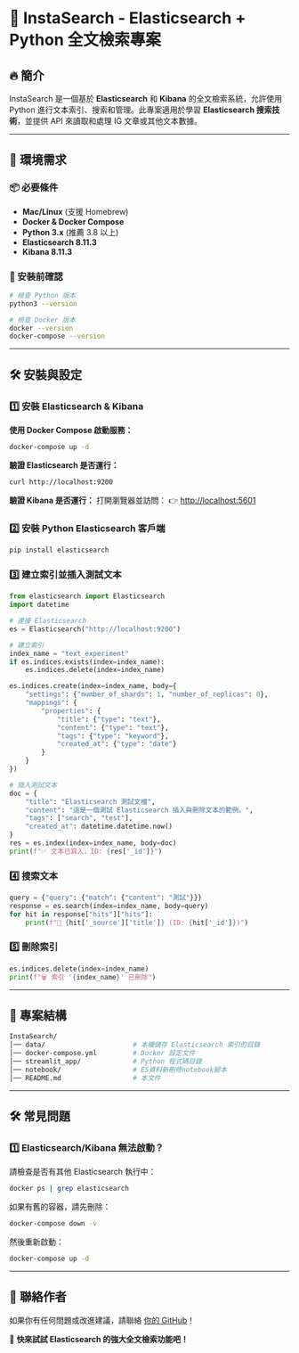 # 📌 InstaSearch - Elasticsearch + Python 全文檢索專案

## 🔥 簡介
InstaSearch 是一個基於 **Elasticsearch** 和 **Kibana** 的全文檢索系統，允許使用 Python 進行文本索引、搜索和管理。此專案適用於學習 **Elasticsearch 搜索技術**，並提供 API 來讀取和處理 IG 文章或其他文本數據。

---

## 🚀 環境需求
### **📦 必要條件**
- **Mac/Linux** (支援 Homebrew)
- **Docker & Docker Compose**
- **Python 3.x** (推薦 3.8 以上)
- **Elasticsearch 8.11.3**
- **Kibana 8.11.3**

### **🔧 安裝前確認**
```bash
# 檢查 Python 版本
python3 --version

# 檢查 Docker 版本
docker --version
docker-compose --version
```

---

## 🛠 安裝與設定

### **1️⃣ 安裝 Elasticsearch & Kibana**
**使用 Docker Compose 啟動服務：**
```bash
docker-compose up -d
```

**驗證 Elasticsearch 是否運行：**
```bash
curl http://localhost:9200
```


**驗證 Kibana 是否運行：**
打開瀏覽器並訪問： 👉 [http://localhost:5601](http://localhost:5601)

### **2️⃣ 安裝 Python Elasticsearch 客戶端**
```bash
pip install elasticsearch
```

### **3️⃣ 建立索引並插入測試文本**
```python
from elasticsearch import Elasticsearch
import datetime

# 連接 Elasticsearch
es = Elasticsearch("http://localhost:9200")

# 建立索引
index_name = "text_experiment"
if es.indices.exists(index=index_name):
    es.indices.delete(index=index_name)

es.indices.create(index=index_name, body={
    "settings": {"number_of_shards": 1, "number_of_replicas": 0},
    "mappings": {
        "properties": {
            "title": {"type": "text"},
            "content": {"type": "text"},
            "tags": {"type": "keyword"},
            "created_at": {"type": "date"}
        }
    }
})

# 插入測試文本
doc = {
    "title": "Elasticsearch 測試文檔",
    "content": "這是一個測試 Elasticsearch 插入與刪除文本的範例。",
    "tags": ["search", "test"],
    "created_at": datetime.datetime.now()
}
res = es.index(index=index_name, body=doc)
print(f"✅ 文本已寫入，ID: {res['_id']}")
```

### **4️⃣ 搜索文本**
```python
query = {"query": {"match": {"content": "測試"}}}
response = es.search(index=index_name, body=query)
for hit in response["hits"]["hits"]:
    print(f"📄 {hit['_source']['title']} (ID: {hit['_id']})")
```

### **5️⃣ 刪除索引**
```python
es.indices.delete(index=index_name)
print(f"🗑️ 索引 '{index_name}' 已刪除")
```

---

## 📌 專案結構
```bash
InstaSearch/
│── data/                      # 本機儲存 Elasticsearch 索引的目錄
│── docker-compose.yml         # Docker 設定文件
│── streamlit_app/             # Python 程式碼目錄
│── notebook/                  # ES資料新刪修notebook腳本
│── README.md                  # 本文件
```

---

## 🛠️ 常見問題
### **1️⃣ Elasticsearch/Kibana 無法啟動？**
請檢查是否有其他 Elasticsearch 執行中：
```bash
docker ps | grep elasticsearch
```
如果有舊的容器，請先刪除：
```bash
docker-compose down -v
```
然後重新啟動：
```bash
docker-compose up -d
```

---

## 📢 聯絡作者
如果你有任何問題或改進建議，請聯絡 [你的 GitHub](https://github.com/yourname)！

🚀 **快來試試 Elasticsearch 的強大全文檢索功能吧！**
